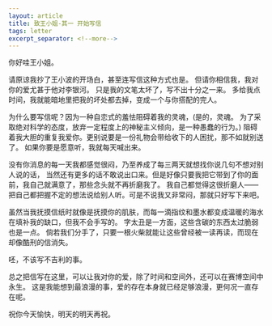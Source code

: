 ```yaml
---
layout: article
title: 致王小姐-其一 开始写信
tags: letter
excerpt_separator: <!--more-->
---
```


你好哇王小姐。
<!--more-->

请原谅我抄了王小波的开场白，甚至连写信这种方式也是。
但请你相信我，我对你的爱尤甚于他对李银河。
只是我的文笔太坏了，写不出十分之一来。
多给我点时间，我就能暗地里把我的坏处都去掉，变成一个与你搭配的完人。

为什么要写信呢？因为一种自恋式的羞怯阻碍着我的灵魂，(是的，灵魂。
为了采取绝对科学的态度，放弃一定程度上的神秘主义倾向，是一种愚蠢的行为。)
阻碍着我大胆的重复我爱你。更别说要是一份礼物会带给收下的人困扰，那不如就别送了。
如果你要是愿意听，我就每天喊出来。

没有你消息的每一天我都感觉很闷，乃至养成了每三两天就想找你说几句不想对别人说的话，
当然还有更多的话不敢说出口来。但是好像只要我把它带到了你的面前，我自己就满意了，那些念头就不再折磨我了。
我自己都觉得这很折磨人——把自己都把握不定的想法说给别人听。可是不说我又非常闷，那就只好写下来吧。

虽然当我抚摸信纸时就像是抚摸你的肌肤，而每一滴指纹和墨水都变成温暖的海水在填补我的缺口，但我不会手写的。
字太丑是一方面，这些含碳的东西太过脆弱也是一点。
倘若我们分手了，只要一根火柴就能让这些曾经被一读再读，而现在却像酷刑的信消失。

呸，不该写不吉利的事。

总之把信写在这里，可以让我对你的爱，除了时间和空间外，还可以在赛博空间中永生。
这是我能想到最浪漫的事，爱的存在本身就已经足够浪漫，更何况一直存在呢。

祝你今天愉快，明天的明天再祝。